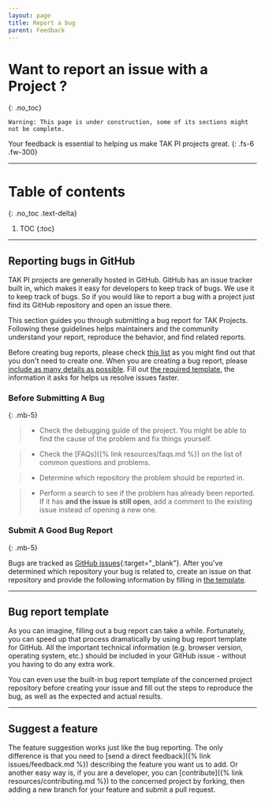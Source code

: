 ```yaml
---
layout: page
title: Report a bug
parent: Feedback
---
```


# Want to report an issue with a Project ?
{: .no_toc}

`Warning: This page is under construction, some of its sections might not be complete.`


Your feedback is essential to helping us make TAK PI projects great.
{: .fs-6 .fw-300}

---

# Table of contents
{: .no_toc .text-delta}

1. TOC
{:toc}

---

## Reporting bugs in GitHub

TAK PI projects are generally hosted in GitHub. GitHub has an issue tracker built in, which makes it easy for developers to keep track of bugs. We use it to keep track of bugs. So if you would like to report a bug with a project just find its GitHub repository and open an issue there.

This section guides you through submitting a bug report for TAK Projects. Following these guidelines helps maintainers and the community understand your report, reproduce the behavior, and find related reports.

Before creating bug reports, please check [this list](#before-submitting-a-bug) as you might find out that you don't need to create one. When you are creating a bug report, please [include as many details as possible](#submit-a-good-bug-report). Fill out [the required template](#), the information it asks for helps us resolve issues faster.


### Before Submitting A Bug
{: .mb-5}

> - Check the debugging guide of the project. You might be able to find the cause of the problem and fix things yourself. 

> - Check the [FAQs]({% link resources/faqs.md %}) on the list of common questions and problems.

> -  Determine which repository the problem should be reported in.

> - Perform a search to see if the problem has already been reported. If it has **and the issue is still open**, add a comment to the existing issue instead of opening a new one.

### Submit A Good Bug Report
{: .mb-5}

Bugs are tracked as [GitHub issues](https://guides.github.com/features/issues/){:target="_blank"}. After you've determined which repository your bug is related to, create an issue on that repository and provide the following information by filling in [the template](#).

---

## Bug report template

As you can imagine, filling out a bug report can take a while. Fortunately, you can speed up that process dramatically by using bug report template for GitHub.  All the important technical information (e.g. browser version, operating system, etc.) should be included in your GitHub issue - without you having to do any extra work.

You can even use the built-in bug report template of the concerned project repository before creating your issue and fill out the steps to reproduce the bug, as well as the expected and actual results.

---

## Suggest a feature

The feature suggestion works just like the bug reporting. The only difference is that you need to [send a direct feedback]({% link issues/feedback.md %}) describing the feature you want us to add. Or another easy way is, if you are a developer, you can [contribute]({% link resources/contributing.md %}) to the concerned project by forking, then adding a new branch for your feature and submit a pull request.
